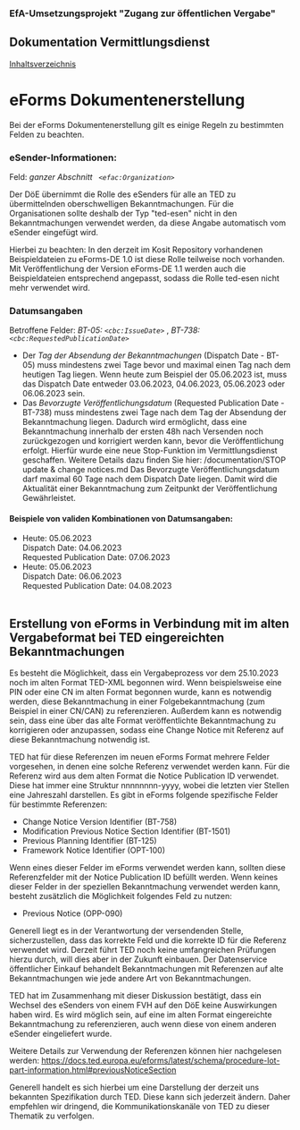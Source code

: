 ### EfA-Umsetzungsprojekt "Zugang zur öffentlichen Vergabe"
## Dokumentation Vermittlungsdienst
[Inhaltsverzeichnis](/documentation/documentation.md)
<br>

# eForms Dokumentenerstellung

Bei der eForms Dokumentenerstellung gilt es einige Regeln zu bestimmten Felden zu beachten.

### eSender-Informationen:

Feld: *ganzer Abschnitt ``` <efac:Organization>```*

Der DöE übernimmt die Rolle des eSenders für alle an TED zu übermittelnden oberschwelligen Bekanntmachungen. Für die Organisationen sollte deshalb der Typ "ted-esen" nicht in den Bekanntmachungen verwendet werden, da diese Angabe automatisch vom eSender eingefügt wird. 

Hierbei zu beachten: In den derzeit im Kosit Repository vorhandenen Beispieldateien zu eForms-DE 1.0 ist diese Rolle teilweise noch vorhanden. Mit Veröffentlichung der Version eForms-DE 1.1 werden auch die Beispieldateien entsprechend angepasst, sodass die Rolle ted-esen nicht mehr verwendet wird. 
<br>

### Datumsangaben

Betroffene Felder: *BT-05: ``` <cbc:IssueDate> ```* , *BT-738: ``` <cbc:RequestedPublicationDate>```*

- Der *Tag der Absendung der Bekanntmachungen* (Dispatch Date - BT-05) muss mindestens zwei Tage bevor und maximal einen Tag nach dem heutigen Tag liegen. Wenn heute zum Beispiel der 05.06.2023 ist, muss das Dispatch Date entweder 03.06.2023, 04.06.2023, 05.06.2023 oder 06.06.2023 sein. 
- Das *Bevorzugte Veröffentlichungsdatum* (Requested Publication Date - BT-738) muss mindestens zwei Tage nach dem Tag der Absendung der Bekanntmachung liegen. Dadurch wird ermöglicht, dass eine Bekanntmachung innerhalb der ersten 48h nach Versenden noch zurückgezogen und korrigiert werden kann, bevor die Veröffentlichung erfolgt. Hierfür wurde eine neue Stop-Funktion im Vermittlungsdienst geschaffen. Weitere Details dazu finden Sie hier: /documentation/STOP update & change notices.md 
Das Bevorzugte Veröffentlichungsdatum darf maximal 60 Tage nach dem Dispatch Date liegen. Damit wird die Aktualität einer Bekanntmachung zum Zeitpunkt der Veröffentlichung Gewährleistet.

#### Beispiele von validen Kombinationen von Datumsangaben:

- Heute: 05.06.2023 <br>
Dispatch Date: 04.06.2023<br>
Requested Publication Date: 07.06.2023<br>
- Heute: 05.06.2023<br>
Dispatch Date: 06.06.2023<br>
Requested Publication Date: 04.08.2023
<br><br>

## Erstellung von eForms in Verbindung mit im alten Vergabeformat bei TED eingereichten Bekanntmachungen

Es besteht die Möglichkeit, dass ein Vergabeprozess vor dem 25.10.2023 noch im alten Format TED-XML begonnen wird. Wenn beispielsweise eine PIN oder eine CN im alten Format begonnen wurde, kann es notwendig werden, diese Bekanntmachung in einer Folgebekanntmachung (zum Beispiel in einer CN/CAN) zu referenzieren. Außerdem kann es notwendig sein, dass eine über das alte Format veröffentlichte Bekanntmachung zu korrigieren oder anzupassen, sodass eine Change Notice mit Referenz auf diese Bekanntmachung notwendig ist. 

TED hat für diese Referenzen im neuen eForms Format mehrere Felder vorgesehen, in denen eine solche Referenz verwendet werden kann. Für die Referenz wird aus dem alten Format die Notice Publication ID verwendet. Diese hat immer eine Struktur nnnnnnnn-yyyy, wobei die letzten vier Stellen eine Jahreszahl darstellen. Es gibt in eForms folgende spezifische Felder für bestimmte Referenzen: 

- Change Notice Version Identifier (BT-758)
- Modification Previous Notice Section Identifier (BT-1501)
- Previous Planning Identifier (BT-125)
- Framework Notice Identifier (OPT-100)

Wenn eines dieser Felder im eForms verwendet werden kann, sollten diese Referenzfelder mit der Notice Publication ID befüllt werden. Wenn keines dieser Felder in der speziellen Bekanntmachung verwendet werden kann, besteht zusätzlich die Möglichkeit folgendes Feld zu nutzen:
- Previous Notice (OPP-090)

Generell liegt es in der Verantwortung der versendenden Stelle, sicherzustellen, dass das korrekte Feld und die korrekte ID für die Referenz verwendet wird. Derzeit führt TED noch keine umfangreichen Prüfungen hierzu durch, will dies aber in der Zukunft einbauen. Der Datenservice öffentlicher Einkauf behandelt Bekanntmachungen mit Referenzen auf alte Bekanntmachungen wie jede andere Art von Bekanntmachungen. 

TED hat im Zusammenhang mit dieser Diskussion bestätigt, dass ein Wechsel des eSenders von einem FVH auf den DöE keine Auswirkungen haben wird. Es wird möglich sein, auf eine im alten Format eingereichte Bekanntmachung zu referenzieren, auch wenn diese von einem anderen eSender eingeliefert wurde. 

Weitere Details zur Verwendung der Referenzen können hier nachgelesen werden: https://docs.ted.europa.eu/eforms/latest/schema/procedure-lot-part-information.html#previousNoticeSection

Generell handelt es sich hierbei um eine Darstellung der derzeit uns bekannten Spezifikation durch TED. Diese kann sich jederzeit ändern. Daher empfehlen wir dringend, die Kommunikationskanäle von TED zu dieser Thematik zu verfolgen. 
